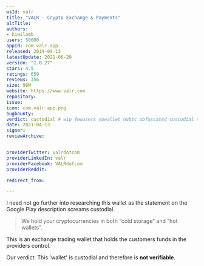 ```yaml
---
wsId: valr
title: "VALR - Crypto Exchange & Payments"
altTitle: 
authors:
- kiwilamb
users: 50000
appId: com.valr.app
released: 2019-09-13
latestUpdate: 2021-06-20
version: "1.0.27"
stars: 4.5
ratings: 659
reviews: 356
size: 98M
website: https://www.valr.com
repository: 
issue: 
icon: com.valr.app.png
bugbounty: 
verdict: custodial # wip fewusers nowallet nobtc obfuscated custodial nosource nonverifiable reproducible bounty defunct
date: 2021-04-13
signer: 
reviewArchive:


providerTwitter: valrdotcom
providerLinkedIn: valr
providerFacebook: VALRdotcom
providerReddit: 

redirect_from:

---
```



I need not go further into researching this wallet as the statement on the Google Play description screams custodial.

> We hold your cryptocurrencies in both “cold storage” and “hot wallets”.

This is an exchange trading wallet that holds the customers funds in the providers control.

Our verdict: This 'wallet' is custodial and therefore is **not verifiable**.


